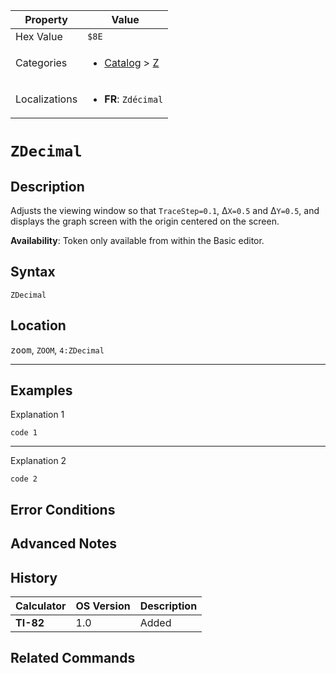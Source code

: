 | Property      | Value |
|---------------|-------|
| Hex Value     | `$8E`|
| Categories    | <ul><li>[Catalog](../categories/Catalog.md) > [Z](../categories/Catalog.md#Z)</li></ul> |
| Localizations | <ul><li><b>FR</b>: `Zdécimal`</li></ul> |

# `ZDecimal`

## Description
Adjusts the viewing window so that `TraceStep=0.1`, Δ`X=0.5` and Δ`Y=0.5`, and displays the graph screen with the origin centered on the screen.


<b>Availability</b>: Token only available from within the Basic editor.

## Syntax
`ZDecimal`

## Location
<kbd>zoom</kbd>, `ZOOM`, `4:ZDecimal`
<hr>

## Examples

Explanation 1
```ti-basic
code 1
```
---
Explanation 2
```ti-basic
code 2
```

## Error Conditions


## Advanced Notes


## History
| Calculator | OS Version | Description |
|------------|------------|-------------|
| <b>TI-82</b> | 1.0 | Added

## Related Commands

    